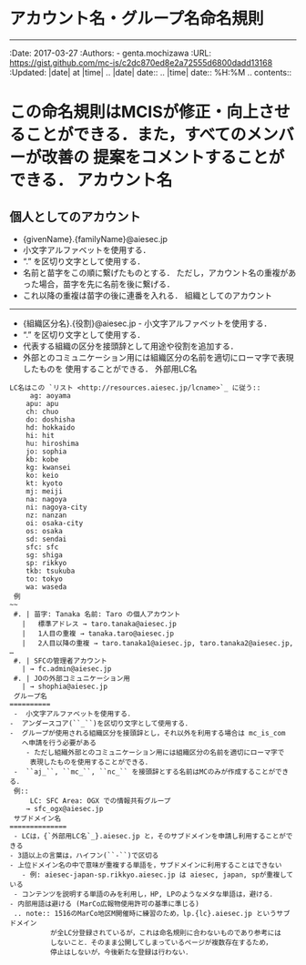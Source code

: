 # アカウント名・グループ名命名規則
---

:Date: 2017-03-27
:Authors: - genta.mochizawa
:URL: https://gist.github.com/mc-is/c2dc870ed8e2a72555d6800dadd13168
:Updated: |date| at |time|
.. |date| date::
.. |time| date:: %H:%M
.. contents::

 この命名規則はMCISが修正・向上させることができる．また，すべてのメンバーが改善の
提案をコメントすることができる．
 アカウント名
============
 個人としてのアカウント
----------------------
 - {givenName}.{familyName}@aiesec.jp
- 小文字アルファベットを使用する．
- “.” を区切り文字として使用する．
- 名前と苗字をこの順に繋げたものとする．
  ただし，アカウント名の重複があった場合，苗字を先に名前を後に繋げる．
- これ以降の重複は苗字の後に連番を入れる．
 組織としてのアカウント
----------------------
 - {組織区分名}.{役割}@aiesec.jp - 小文字アルファベットを使用する．
- “.” を区切り文字として使用する．
- 代表する組織の区分を接頭辞として用途や役割を追加する．
- 外部とのコミュニケーション用には組織区分の名前を適切にローマ字で表現したものを
  使用することができる．
 外部用LC名
~~~~~~~~~~
LC名はこの `リスト <http://resources.aiesec.jp/lcname>`_ に従う::
     ag: aoyama
    apu: apu
    ch: chuo
    do: doshisha
    hd: hokkaido
    hi: hit
    hu: hiroshima
    jo: sophia
    kb: kobe
    kg: kwansei
    ko: keio
    kt: kyoto
    mj: meiji
    na: nagoya
    ni: nagoya-city
    nz: nanzan
    oi: osaka-city
    os: osaka
    sd: sendai
    sfc: sfc
    sg: shiga
    sp: rikkyo
    tkb: tsukuba
    to: tokyo
    wa: waseda
 例
~~
 #. | 苗字: Tanaka 名前: Taro の個人アカウント
   |   標準アドレス → taro.tanaka@aiesec.jp
   |   1人目の重複 → tanaka.taro@aiesec.jp
   |   2人目以降の重複 → taro.tanaka1@aiesec.jp, taro.tanaka2@aiesec.jp, …
 #. | SFCの管理者アカウント
   | → fc.admin@aiesec.jp
 #. | JOの外部コミュニケーション用
   | → shophia@aiesec.jp
 グループ名
==========
 -  小文字アルファベットを使用する．
-  アンダースコア(``_``)を区切り文字として使用する．
-  グループが使用される組織区分を接頭辞とし，それ以外を利用する場合は mc_is_com
   へ申請を行う必要がある
    - ただし組織外部とのコミュニケーション用には組織区分の名前を適切にローマ字で
     表現したものを使用することができる．
 -  ``aj_``, ``mc_``, ``nc_`` を接頭辞とする名前はMCのみが作成することができる．
 例::
     LC: SFC Area: OGX での情報共有グループ
    → sfc_ogx@aiesec.jp
 サブドメイン名
==============
 - LCは，{`外部用LC名`_}.aiesec.jp と，そのサブドメインを申請し利用することができる
- 3語以上の言葉は，ハイフン(``-``)で区切る
- 上位ドメイン名の中で意味が重複する単語を，サブドメインに利用することはできない
   - 例: aiesec-japan-sp.rikkyo.aiesec.jp は aiesec, japan, spが重複している
 - コンテンツを説明する単語のみを利用し，HP, LPのようなメタな単語は，避ける．
- 内部用語は避ける (MarCo広報物使用許可の基準に準じる)
 .. note:: 1516のMarCo地区M開催時に練習のため，lp.{lc}.aiesec.jp というサブドメイン
          が全LC分登録されているが，これは命名規則に合わないものであり参考には
          しないこと．そのまま公開してしまっているページが複数存在するため，
          停止はしないが，今後新たな登録は行わない．
